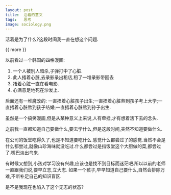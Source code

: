 ```yaml
---
layout: post
title:  活着的意义
tags:   思考
image: sociology.png
---
```


活着是为了什么?这段时间我一直在想这个问题.

{{ more }}

以前看过一个韩国的四格漫画:

1. 一个人被别人暗杀,子弹打中了心脏.
2. 此人捂着心脏,去录影录出租店,租了一堆录影带回去
3. 捂着心脏一直在看电影.
4. 心满意足地死在沙发上.

后面还有一堆魔改的: 一直捂着心脏孩子出生;一直捂着心脏熬到孩子考上大学;一直捂着心脏熬到孩子结婚;一直捂着心脏熬到孙子出生.

虽然是一个搞笑漫画,但是从某种意义上来说,人有牵挂,才有想着活下去的念头.

之前我一直都知道自己要做什么,要去学什么,但是这段时间,突然不知道要做什么.

在公司的饭堂吃得久了,也是不知道要吃什么.感觉什么都尝过了的感觉.当然不会是什么都尝过,就像山珍海味就没吃过.什么都尝过是指饭堂这个大厨做的菜,都尝过了.嘴巴淡出鸟来.


有时候又想到,小孩对学习没有兴趣,应该也是找不到目标而迷茫吧.所以以前的老师一直跟我们说,要早立志,立大志.
如果一个孩子,早早知道自己要什么,自然会排除万难,不断补足自己的知识盲区.

是不是我现在也陷入了这个无志的状态?

